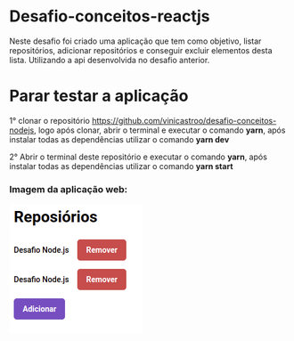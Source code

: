 # Desafio-conceitos-reactjs

Neste desafio foi criado uma aplicação que tem como objetivo, listar repositórios, adicionar repositórios e conseguir excluir elementos desta lista. Utilizando a api desenvolvida no desafio anterior.

# Parar testar a aplicação

1° clonar o repositório https://github.com/vinicastroo/desafio-conceitos-nodejs, logo após clonar, abrir o terminal e executar o comando **yarn**, após instalar todas as dependências utilizar o comando **yarn dev**

2° Abrir o terminal deste repositório e executar o comando **yarn**, após instalar todas as dependências utilizar o comando **yarn start**

### Imagem da aplicação web:
![](/utils/exemplo.png)
